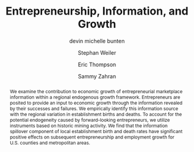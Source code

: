 ---
abstract: "We examine the contribution to economic growth of entrepreneurial marketplace information within a regional endogenous growth framework. Entrepreneurs are posited to provide an input to economic growth through the information revealed by their successes and failures. We empirically identify this information source with the regional variation in establishment births and deaths. To account for the potential endogeneity caused by forward-looking entrepreneurs, we utilize instruments based on historic mining activity. We find that the information spillover component of local establishment birth and death rates have significant positive effects on subsequent entrepreneurship and employment growth for U.S. counties and metropolitan areas."
author:
- devin michelle bunten
- Stephan Weiler
- Eric Thompson
- Sammy Zahran
category: paper
doi: 10.1111/jors.12157
layout: publication
number: '1'
p_url: https://onlinelibrary.wiley.com/doi/abs/10.1111/jors.12157
published: Journal of Regional Science
#tags:
title: "Entrepreneurship, Information, and Growth"
volume: '55'
year: '2014'
---